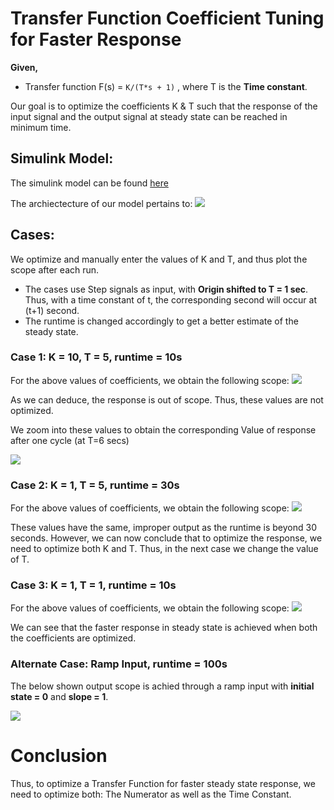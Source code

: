 # Transfer Function Coefficient Tuning for Faster Response

**Given,** 
* Transfer function F(s) = `K/(T*s + 1)` , where T is  the **Time constant**.

Our goal is to optimize the coefficients K & T such that the response of the input signal and the output signal at steady state can be reached in minimum time.
## Simulink Model:

The simulink model can be found [here](https://github.com/Anuj-Attri/basic-control-systems/blob/master/Transfer-Function-Tuning/exp1.slx)

The archiectecture of our model pertains to:
![](https://github.com/Anuj-Attri/basic-control-systems/blob/master/Transfer-Function-Tuning/Images/model.png?raw=true)


## Cases:
We optimize and manually enter the values of K and T, and thus plot the scope after each run.

* The cases use Step signals as input, with **Origin shifted to T = 1 sec**. Thus, with a time constant of t, the corresponding second will occur at (t+1) second.
* The runtime is changed accordingly to get a better estimate of the steady state.

### Case 1: K = 10, T = 5, runtime = 10s

For the above values of coefficients, we obtain the following scope:
![](https://github.com/Anuj-Attri/basic-control-systems/blob/master/Transfer-Function-Tuning/Images/result1.png?raw=true)

As we can deduce, the response is out of scope. Thus, these values are not optimized.

We zoom into these values to obtain the corresponding Value of response after one cycle (at T=6 secs)

![](https://github.com/Anuj-Attri/basic-control-systems/blob/master/Transfer-Function-Tuning/Images/result1zoomed.png?raw=true)

### Case 2: K = 1, T = 5, runtime = 30s

For the above values of coefficients, we obtain the following scope:
![](https://github.com/Anuj-Attri/basic-control-systems/blob/master/Transfer-Function-Tuning/Images/result2.png?raw=true)

These values have the same, improper output as the runtime is beyond 30 seconds. However, we can now conclude that to optimize the response, we need to optimize both K and T.
Thus, in the next case we change the value of T.

### Case 3: K = 1, T = 1, runtime = 10s
 
For the above values of coefficients, we obtain the following scope:
![](https://github.com/Anuj-Attri/basic-control-systems/blob/master/Transfer-Function-Tuning/Images/result3.png?raw=true)

We can see that the faster response in steady state is achieved when both the coefficients are optimized.

### Alternate Case: Ramp Input, runtime = 100s

The below shown output scope is achied through a ramp input with **initial state = 0** and **slope = 1**.

![](https://github.com/Anuj-Attri/basic-control-systems/blob/master/Transfer-Function-Tuning/Images/rampexample.png?raw=true)

# Conclusion
Thus, to optimize a Transfer Function for faster steady state response, we need to optimize both: The Numerator as well as the Time Constant.
